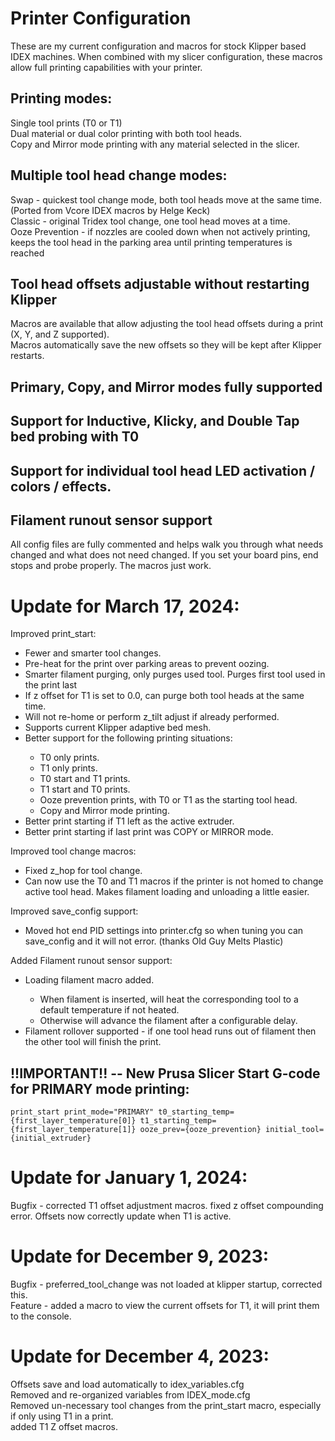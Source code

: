 # Printer Configuration

These are my current configuration and macros for stock Klipper based IDEX machines. When combined with my slicer configuration, these macros allow full printing capabilities with your printer.

## Printing modes:

Single tool prints (T0 or T1)<br>
Dual material or dual color printing with both tool heads.<br>
Copy and Mirror mode printing with any material selected in the slicer.

## Multiple tool head change modes:

Swap - quickest tool change mode, both tool heads move at the same time. (Ported from Vcore IDEX macros by Helge Keck)<br>
Classic - original Tridex tool change, one tool head moves at a time.<br>
Ooze Prevention - if nozzles are cooled down when not actively printing, keeps the tool head in the parking area until printing temperatures is reached

## Tool head offsets adjustable without restarting Klipper

Macros are available that allow adjusting the tool head offsets during a print (X, Y, and Z supported).<br>
Macros automatically save the new offsets so they will be kept after Klipper restarts.

## Primary, Copy, and Mirror modes fully supported

## Support for Inductive, Klicky, and Double Tap bed probing with T0

## Support for individual tool head LED activation / colors / effects.

## Filament runout sensor support

All config files are fully commented and helps walk you through what needs changed and what does not need changed. If you set your board pins, end stops and probe properly. The macros just work.

# Update for March 17, 2024:

Improved print_start:

  <ul>
    <li> Fewer and smarter tool changes.</li>
    <li> Pre-heat for the print over parking areas to prevent oozing.</li>
    <li> Smarter filament purging, only purges used tool. Purges first tool used in the print last</li>
    <li> If z offset for T1 is set to 0.0, can purge both tool heads at the same time.</li>
    <li> Will not re-home or perform z_tilt adjust if already performed.</li>
    <li> Supports current Klipper adaptive bed mesh.</li>
    <li> Better support for the following printing situations:</li>
    <ul>
        <li> T0 only prints.</li>
        <li> T1 only prints.</li>
        <li> T0 start and T1 prints.</li>
        <li> T1 start and T0 prints.</li>
        <li> Ooze prevention prints, with T0 or T1 as the starting tool head.</li>
        <li> Copy and Mirror mode printing.</li>
    </ul>
    <li> Better print starting if T1 left as the active extruder.</li>
    <li> Better print starting if last print was COPY or MIRROR mode.</li>
  </ul>
  
Improved tool change macros:

  <ul>
    <li>Fixed z_hop for tool change.</li>
    <li>Can now use the T0 and T1 macros if the printer is not homed to change active tool head. Makes filament loading and unloading a little easier.</li>
  </ul>

Improved save_config support:

  <ul>
   <li>Moved hot end PID settings into printer.cfg so when tuning you can save_config and it will not error. (thanks Old Guy Melts Plastic)</li>
  </ul>

Added Filament runout sensor support:

  <ul>
   <li>Loading filament macro added.</li>
   <ul>
      <li>When filament is inserted, will heat the corresponding tool to a default temperature if not heated.</li>
      <li>Otherwise will advance the filament after a configurable delay.</li>
   </ul>
   <li>Filament rollover supported - if one tool head runs out of filament then the other tool will finish the print.</li>
  </ul>

## !!IMPORTANT!! -- New Prusa Slicer Start G-code for PRIMARY mode printing:
    print_start print_mode="PRIMARY" t0_starting_temp={first_layer_temperature[0]} t1_starting_temp={first_layer_temperature[1]} ooze_prev={ooze_prevention} initial_tool={initial_extruder}

# Update for January 1, 2024:

Bugfix - corrected T1 offset adjustment macros. fixed z offset compounding error. Offsets now correctly update when T1 is active.

# Update for December 9, 2023:

Bugfix - preferred_tool_change was not loaded at klipper startup, corrected this.<br>
Feature - added a macro to view the current offsets for T1, it will print them to the console.

# Update for December 4, 2023:

Offsets save and load automatically to idex_variables.cfg<br>
Removed and re-organized variables from IDEX_mode.cfg<br>
Removed un-necessary tool changes from the print_start macro, especially if only using T1 in a print.<br>
added T1 Z offset macros.
